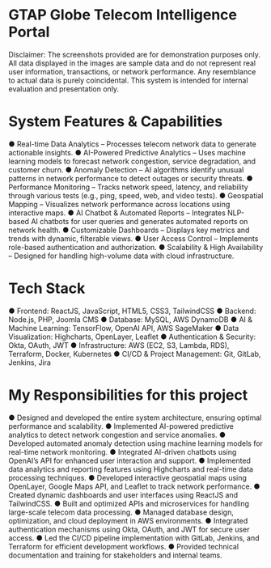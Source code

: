 # GTAP Globe Telecom Intelligence Portal
Disclaimer: 
The screenshots provided are for demonstration purposes only. All data displayed in the images are sample data and do not represent real user information, transactions, or network performance. Any resemblance to actual data is purely coincidental. This system is intended for internal evaluation and presentation only.

# System Features & Capabilities
● Real-time Data Analytics – Processes telecom network data to generate actionable insights.
● AI-Powered Predictive Analytics – Uses machine learning models to forecast network congestion, service degradation, and customer churn.
● Anomaly Detection – AI algorithms identify unusual patterns in network performance to detect outages or security threats.
● Performance Monitoring – Tracks network speed, latency, and reliability through various tests (e.g., ping, speed, web, and video tests).
● Geospatial Mapping – Visualizes network performance across locations using interactive maps.
● AI Chatbot & Automated Reports – Integrates NLP-based AI chatbots for user queries and generates automated reports on network health.
● Customizable Dashboards – Displays key metrics and trends with dynamic, filterable views.
● User Access Control – Implements role-based authentication and authorization.
● Scalability & High Availability – Designed for handling high-volume data with cloud infrastructure.

# Tech Stack
● Frontend: ReactJS, JavaScript, HTML5, CSS3, TailwindCSS
● Backend: Node.js, PHP, Joomla CMS
● Database: MySQL, AWS DynamoDB
● AI & Machine Learning: TensorFlow, OpenAI API, AWS SageMaker
● Data Visualization: Highcharts, OpenLayer, Leaflet
● Authentication & Security: Okta, OAuth, JWT
● Infrastructure: AWS (EC2, S3, Lambda, RDS), Terraform, Docker, Kubernetes
● CI/CD & Project Management: Git, GitLab, Jenkins, Jira

# My Responsibilities for this project
● Designed and developed the entire system architecture, ensuring optimal performance and scalability.
● Implemented AI-powered predictive analytics to detect network congestion and service anomalies.
● Developed automated anomaly detection using machine learning models for real-time network monitoring.
● Integrated AI-driven chatbots using OpenAI’s API for enhanced user interaction and support.
● Implemented data analytics and reporting features using Highcharts and real-time data processing techniques.
● Developed interactive geospatial maps using OpenLayer, Google Maps API, and Leaflet to track network performance.
● Created dynamic dashboards and user interfaces using ReactJS and TailwindCSS.
● Built and optimized APIs and microservices for handling large-scale telecom data processing.
● Managed database design, optimization, and cloud deployment in AWS environments.
● Integrated authentication mechanisms using Okta, OAuth, and JWT for secure user access.
● Led the CI/CD pipeline implementation with GitLab, Jenkins, and Terraform for efficient development workflows.
● Provided technical documentation and training for stakeholders and internal teams.
